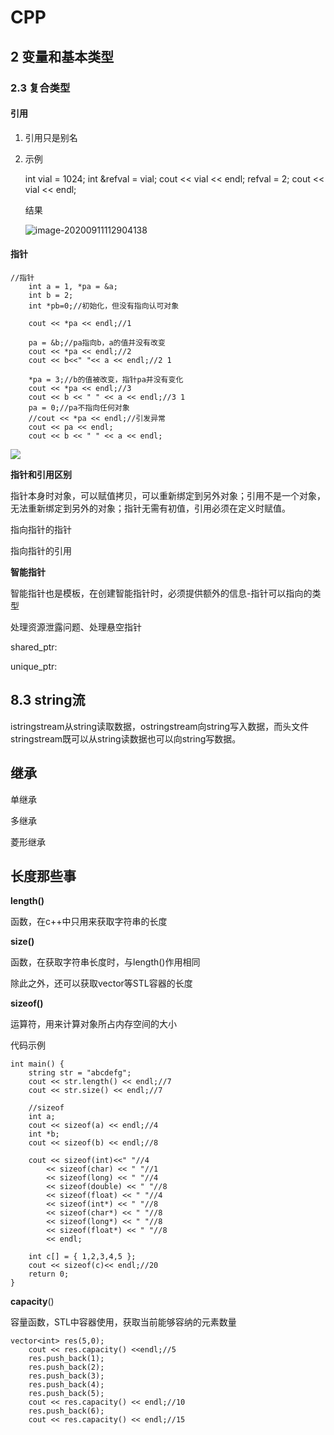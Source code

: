 # CPP

## 2 变量和基本类型

### 2.3 复合类型

#### 引用

1. 引用只是别名

2. 示例

   int vial = 1024;
   int &refval = vial;
   cout << vial << endl;
   refval = 2;
   cout << vial << endl;

   结果

   ![image-20200911112904138](C:\Users\1116\AppData\Roaming\Typora\typora-user-images\image-20200911112904138.png)

#### 指针

```
//指针
	int a = 1, *pa = &a;
	int b = 2;
	int *pb=0;//初始化，但没有指向认可对象

	cout << *pa << endl;//1

	pa = &b;//pa指向b，a的值并没有改变
	cout << *pa << endl;//2
	cout << b<<" "<< a << endl;//2 1

	*pa = 3;//b的值被改变，指针pa并没有变化
	cout << *pa << endl;//3
	cout << b << " " << a << endl;//3 1
	pa = 0;//pa不指向任何对象
	//cout << *pa << endl;//引发异常
	cout << pa << endl;
	cout << b << " " << a << endl;
```

![](C:\Users\1116\AppData\Roaming\Typora\typora-user-images\image-20200913105541156.png)

**指针和引用区别**

指针本身时对象，可以赋值拷贝，可以重新绑定到另外对象；引用不是一个对象，无法重新绑定到另外的对象；指针无需有初值，引用必须在定义时赋值。

指向指针的指针

指向指针的引用

**智能指针**

智能指针也是模板，在创建智能指针时，必须提供额外的信息-指针可以指向的类型

处理资源泄露问题、处理悬空指针

shared_ptr:

unique_ptr:

## 8.3 string流

istringstream从string读取数据，ostringstream向string写入数据，而头文件stringstream既可以从string读数据也可以向string写数据。

## 继承

单继承

多继承

菱形继承

## 长度那些事

**length()**

函数，在c++中只用来获取字符串的长度

**size()**

函数，在获取字符串长度时，与length()作用相同

除此之外，还可以获取vector等STL容器的长度

**sizeof()**

运算符，用来计算对象所占内存空间的大小

代码示例

```
int main() {
	string str = "abcdefg";
	cout << str.length() << endl;//7
	cout << str.size() << endl;//7

	//sizeof
	int a;
	cout << sizeof(a) << endl;//4
	int *b;
	cout << sizeof(b) << endl;//8

	cout << sizeof(int)<<" "//4
		<< sizeof(char) << " "//1
		<< sizeof(long) << " "//4
		<< sizeof(double) << " "//8
		<< sizeof(float) << " "//4
		<< sizeof(int*) << " "//8
		<< sizeof(char*) << " "//8
		<< sizeof(long*) << " "//8
		<< sizeof(float*) << " "//8
		<< endl;

	int c[] = { 1,2,3,4,5 };
	cout << sizeof(c)<< endl;//20
	return 0;
}
```

**capacity**()

容量函数，STL中容器使用，获取当前能够容纳的元素数量

```
vector<int> res(5,0);
	cout << res.capacity() <<endl;//5
	res.push_back(1);
	res.push_back(2);
	res.push_back(3);
	res.push_back(4);
	res.push_back(5);
	cout << res.capacity() << endl;//10
	res.push_back(6);
	cout << res.capacity() << endl;//15
```

